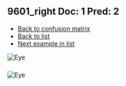 ## 9601_right Doc: 1 Pred: 2
- [Back to confusion matrix](https://github.com/juliandewit/kaggle_retinopathy/blob/master/matrix.md)
- [Back to list](https://github.com/juliandewit/kaggle_retinopathy/blob/master/lists/12/list.md)
- [Next example in list](https://github.com/juliandewit/kaggle_retinopathy/blob/master/lists/12/99/9933_left.md)

![Eye](https://retinopaty.blob.core.windows.net/size1024/9601_right_1.jpeg)

### 

![Eye]()
